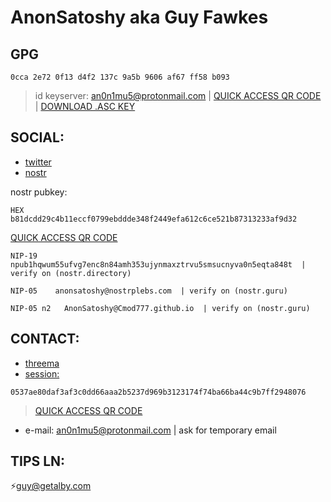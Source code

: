 # AnonSatoshy aka Guy Fawkes

## GPG
```
0cca 2e72 0f13 d4f2 137c 9a5b 9606 af67 ff58 b093
```
> id keyserver: an0n1mu5@protonmail.com | [QUICK ACCESS QR CODE](https://github.com/Cmod777/Cmod777.github.io/tree/main/QUICK%20ACCESS%20QR) | [DOWNLOAD .ASC KEY](https://github.com/Cmod777/Cmod777.github.io/blob/main/QUICK%20ACCESS%20QR/GuyFawkes.asc)


## SOCIAL:

* [twitter](https://twitter.com/AnonSatoshy)
* [nostr](https://iris.to/#/profile/npub1hqwum55ufvg7enc8n84amh353ujynmaxztrvu5smsucnyva0n5eqta848t)

nostr pubkey: 
```
HEX       b81dcdd29c4b11eccf0799ebddde348f2449efa612c6ce521b87313233af9d32
```
[QUICK ACCESS QR CODE](https://github.com/Cmod777/Cmod777.github.io/tree/main/QUICK%20ACCESS%20QR)
```
NIP-19    npub1hqwum55ufvg7enc8n84amh353ujynmaxztrvu5smsucnyva0n5eqta848t  |  verify on (nostr.directory)
```
```
NIP-05    anonsatoshy@nostrplebs.com  | verify on (nostr.guru)
```
```
NIP-05 n2   AnonSatoshy@Cmod777.github.io  | verify on (nostr.guru)
```
## CONTACT:
* [threema](http://threema.id/WM4B8D)
* <session:>
```
0537ae80daf3af3c0dd66aaa2b5237d969b3123174f74ba66ba44c9b7ff2948076
```
> [QUICK ACCESS QR CODE](https://github.com/Cmod777/Cmod777.github.io/tree/main/QUICK%20ACCESS%20QR)
* e-mail: an0n1mu5@protonmail.com | ask for temporary email

## TIPS LN:
⚡️guy@getalby.com

